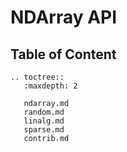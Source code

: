 # NDArray API

## Table of Content

```eval_rst
.. toctree::
   :maxdepth: 2

   ndarray.md
   random.md
   linalg.md
   sparse.md
   contrib.md
```
